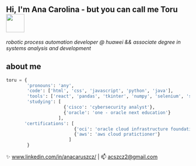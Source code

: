 ## Hi, I'm Ana Carolina - but you can call me Toru <img src=https://media0.giphy.com/media/v1.Y2lkPTc5MGI3NjExdHJ0M2MzM3ZiamlyNzl2aTQ5MDQyd25iOXNwY2RxOHE3NWl3cDJkYiZlcD12MV9pbnRlcm5hbF9naWZfYnlfaWQmY3Q9cw/1yjLtavDnVGaMUdL43/giphy.gif width="50"/>

*robotic process automation developer @ huawei && associate degree in systems analysis and development*

## about me
```python
toru = {
        'pronouns': 'any',
        'code': ['html', 'css', 'javascript', 'python', 'java'],
        'tools': ['react', 'pandas', 'tkinter', 'numpy', 'selenium', 'springboot'],
        'studying': [
                      {'cisco': 'cybersecurity analyst'},
                      {'oracle': 'one - oracle next education'}
                    ],
       'certifications': [
                          {'oci': 'oracle cloud infrastructure foundations associate'},
                          {'aws': 'aws cloud pratictioner'} 
                        ]
        }
```

✨ www.linkedin.com/in/anacaruszcz/ | 📫 acszcz2@gmail.com
